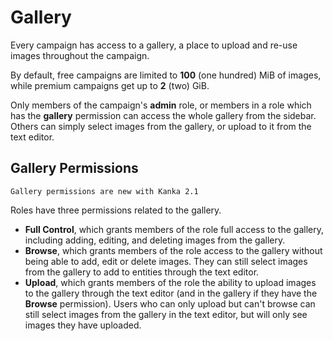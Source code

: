 # Gallery

Every campaign has access to a gallery, a place to upload and re-use images throughout the campaign.

By default, free campaigns are limited to **100** (one hundred) MiB of images, while premium campaigns get up to **2** (two) GiB.

Only members of the campaign's **admin** role, or members in a role which has the **gallery** permission can access the whole gallery from the sidebar. Others can simply select images from the gallery, or upload to it from the text editor.

## Gallery Permissions

```{admonition} New with Kanka 2.1
Gallery permissions are new with Kanka 2.1
```

Roles have three permissions related to the gallery.

* **Full Control**, which grants members of the role full access to the gallery, including adding, editing, and deleting images from the gallery.
* **Browse**, which grants members of the role access to the gallery without being able to add, edit or delete images. They can still select images from the gallery to add to entities through the text editor.
* **Upload**, which grants members of the role the ability to upload images to the gallery through the text editor (and in the gallery if they have the **Browse** permission). Users who can only upload but can't browse can still select images from the gallery in the text editor, but will only see images they have uploaded.

